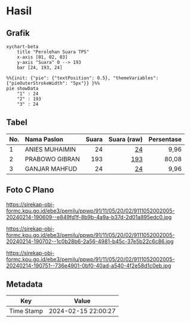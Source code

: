 # Hasil

## Grafik

```mermaid
xychart-beta
    title "Perolehan Suara TPS"
    x-axis [01, 02, 03]
    y-axis "Suara" 0 --> 193
    bar [24, 193, 24]
```

```mermaid
%%{init: {"pie": {"textPosition": 0.5}, "themeVariables": {"pieOuterStrokeWidth": "5px"}} }%%
pie showData
    "1" : 24
    "2" : 193
    "3" : 24
```

## Tabel

| No. | Nama Paslon    | Suara | Suara (raw) | Persentase |
|:--- |:-------------- | -----:| -----------:| ----------:|
| 1   | ANIES MUHAIMIN | 24    | [24][p-1]   | 9,96       |
| 2   | PRABOWO GIBRAN | 193   | [193][p-2]  | 80,08      |
| 3   | GANJAR MAHFUD  | 24    | [24][p-3]   | 9,96       |


[p-1]: https://github.com/gigit-pemilu/pemilu-2024-91-papua/blob/main/pilpres/hitung-suara/sub/91-papua/sub/11-keerom/sub/05-skanto/sub/2002-jaifuri/sub/005-tps/sub/paslon-1.txt
[p-2]: https://github.com/gigit-pemilu/pemilu-2024-91-papua/blob/main/pilpres/hitung-suara/sub/91-papua/sub/11-keerom/sub/05-skanto/sub/2002-jaifuri/sub/005-tps/sub/paslon-2.txt
[p-3]: https://github.com/gigit-pemilu/pemilu-2024-91-papua/blob/main/pilpres/hitung-suara/sub/91-papua/sub/11-keerom/sub/05-skanto/sub/2002-jaifuri/sub/005-tps/sub/paslon-3.txt

## Foto C Plano

https://sirekap-obj-formc.kpu.go.id/ebe3/pemilu/ppwp/91/11/05/20/02/9111052002005-20240214-190609--e849fd1f-8b9b-4a9a-b37d-2d01a895edc0.jpg

https://sirekap-obj-formc.kpu.go.id/ebe3/pemilu/ppwp/91/11/05/20/02/9111052002005-20240214-190702--1c0b28b6-2a56-4981-b45c-37e5b22c6c86.jpg

https://sirekap-obj-formc.kpu.go.id/ebe3/pemilu/ppwp/91/11/05/20/02/9111052002005-20240214-190751--736e4901-0bf0-40ad-a540-4f2e58d1c0eb.jpg


## Metadata

| Key        | Value               |
| ---------- | ------------------- |
| Time Stamp | 2024-02-15 22:00:27 |



